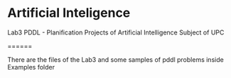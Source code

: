 Artificial Inteligence
======
Lab3 PDDL - Planification
Projects of Artificial Intelligence Subject of UPC

======

There are the files of the Lab3 and some samples of pddl problems inside Examples folder